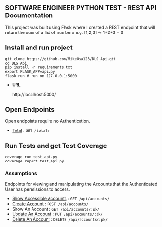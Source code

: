 **SOFTWARE ENGINEER PYTHON TEST - REST API Documentation**
----

This project was built using Flask where I created a REST endpoint that will return the sum of a list of numbers e.g. [1,2,3] => 1+2+3 = 6

## Install and run project
    
    git clone https://github.com/MikeOsa123/DLG_Api.git
    cd DLG_Api
    pip install -r requirements.txt
    export FLASK_APP=api.py
    flask run # run on 127.0.0.1:5000

* **URL**

  http://localhost:5000/

## Open Endpoints

Open endpoints require no Authentication.

* [Total](Total.md) : `GET /total/`

## Run Tests and get Test Coverage
    
    coverage run test_api.py
    coverage report test_api.py


### Assumptions

Endpoints for viewing and manipulating the Accounts that the Authenticated User
has permissions to access.

* [Show Accessible Accounts](accounts/get.md) : `GET /api/accounts/`
* [Create Account](accounts/post.md) : `POST /api/accounts/`
* [Show An Account](accounts/pk/get.md) : `GET /api/accounts/:pk/`
* [Update An Account](accounts/pk/put.md) : `PUT /api/accounts/:pk/`
* [Delete An Account](accounts/pk/delete.md) : `DELETE /api/accounts/:pk/`